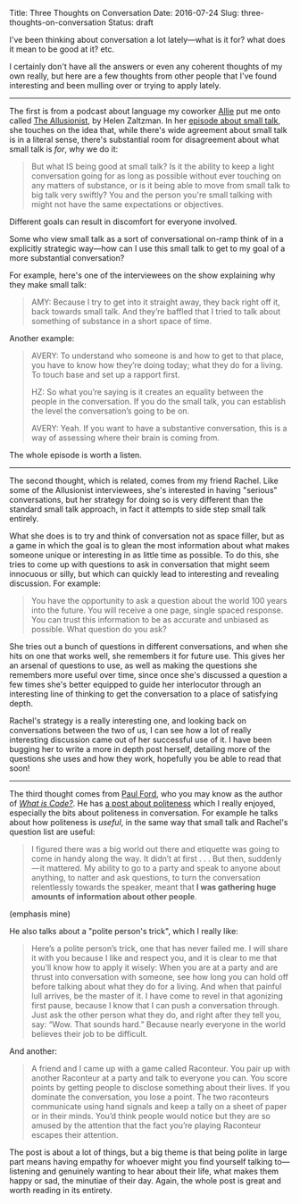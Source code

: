 Title: Three Thoughts on Conversation
Date: 2016-07-24
Slug: three-thoughts-on-conversation
Status: draft

I've been thinking about conversation a lot lately—what is it for?
what does it mean to be good at it? etc.

I certainly don't have all the answers or even any coherent thoughts
of my own really, but here are a few thoughts from other people that
I've found interesting and been mulling over or trying to apply
lately.

----

The first is from a podcast about language my coworker
[Allie](http://alliejon.es/) put me onto called
[The Allusionist](http://www.theallusionist.org), by Helen
Zaltzman. In her
[episode about small talk](http://www.theallusionist.org/allusionist/smalltalk),
she touches on the idea that, while there's wide agreement about small
talk is in a literal sense, there's substantial room for disagreement
about what small talk is *for*, why we do it:

> But what IS being good at small talk? Is it the ability to keep a
> light conversation going for as long as possible without ever
> touching on any matters of substance, or is it being able to move
> from small talk to big talk very swiftly? You and the person you're
> small talking with might not have the same expectations or
> objectives.

Different goals can result in discomfort for everyone involved.

Some who view small talk as a sort of conversational on-ramp think of
in a explicitly strategic way—how can I use this small talk to get to
my goal of a more substantial conversation?

For example, here's one of the interviewees on the show explaining why
they make small talk:

> AMY: Because I try to get into it straight away, they back right off
> it, back towards small talk. And they’re baffled that I tried to
> talk about something of substance in a short space of time.
>

Another example:

> AVERY: To understand who someone is and how to get to that place,
> you have to know how they’re doing today; what they do for a
> living. To touch base and set up a rapport first.
>
> HZ: So what you’re saying is it creates an equality between the
> people in the conversation. If you do the small talk, you can
> establish the level the conversation’s going to be on.
>
> AVERY: Yeah. If you want to have a substantive conversation, this is
> a way of assessing where their brain is coming from.


The whole episode is worth a listen.

----

The second thought, which is related, comes from my friend
Rachel. Like some of the Allusionist interviewees, she's interested in
having "serious" conversations, but her strategy for doing so is very
different than the standard small talk approach, in fact it attempts
to side step small talk entirely.

What she does is to try and think of conversation not as space filler,
but as a game in which the goal is to glean the most information about
what makes someone unique or interesting in as little time as
possible. To do this, she tries to come up with questions to ask in
conversation that might seem innocuous or silly, but which can quickly
lead to interesting and revealing discussion. For example:

> You have the opportunity to ask a question about the world 100 years
> into the future. You will receive a one page, single spaced
> response. You can trust this information to be as accurate and
> unbiased as possible. What question do you ask?

She tries out a bunch of questions in different conversations, and
when she hits on one that works well, she remembers it for future
use. This gives her an arsenal of questions to use, as well as making
the questions she remembers more useful over time, since once she's
discussed a question a few times she's better equipped to guide her
interlocutor through an interesting line of thinking to get the
conversation to a place of satisfying depth.

Rachel's strategy is a really interesting one, and looking back on
conversations between the two of us, I can see how a lot of really
interesting discussion came out of her successful use of it. I have
been bugging her to write a more in depth post herself, detailing more
of the questions she uses and how they work, hopefully you be able to
read that soon!

----

The third thought comes from [Paul Ford](http://www.ftrain.com/), who
you may know as the author of
[*What is Code?*](http://www.bloomberg.com/graphics/2015-paul-ford-what-is-code/). He
has
[a post about politeness](https://medium.com/message/how-to-be-polite-9bf1e69e888c)
which I really enjoyed, especially the bits about politeness in
conversation. For example he talks about how politeness is *useful*,
in the same way that small talk and Rachel's question list are useful:

> I figured there was a big world out there and etiquette was going to
> come in handy along the way. It didn’t at first . . . But then,
> suddenly — it mattered. My ability to go to a party and speak to
> anyone about anything, to natter and ask questions, to turn the
> conversation relentlessly towards the speaker, meant that **I was
> gathering huge amounts of information about other people**.

(emphasis mine)

He also talks about a "polite person's trick", which I really like:

> Here’s a polite person’s trick, one that has never failed me. I will
> share it with you because I like and respect you, and it is clear to
> me that you’ll know how to apply it wisely: When you are at a party
> and are thrust into conversation with someone, see how long you can
> hold off before talking about what they do for a living. And when
> that painful lull arrives, be the master of it. I have come to revel
> in that agonizing first pause, because I know that I can push a
> conversation through. Just ask the other person what they do, and
> right after they tell you, say: “Wow. That sounds hard.”  Because
> nearly everyone in the world believes their job to be difficult.

And another:

> A friend and I came up with a game called Raconteur. You pair up
> with another Raconteur at a party and talk to everyone you can. You
> score points by getting people to disclose something about their
> lives. If you dominate the conversation, you lose a point. The two
> raconteurs communicate using hand signals and keep a tally on a
> sheet of paper or in their minds. You’d think people would notice
> but they are so amused by the attention that the fact you’re playing
> Raconteur escapes their attention.

The post is about a lot of things, but a big theme is that being
polite in large part means having empathy for whoever might you find
yourself talking to—listening and genuinely wanting to hear about
their life, what makes them happy or sad, the minutiae of their
day. Again, the whole post is great and worth reading in its
entirety.
